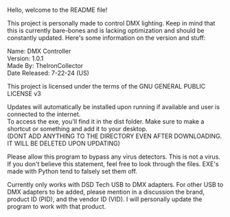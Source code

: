 Hello, welcome to the README file!

This project is personally made to control DMX lighting. Keep in mind that this is currently bare-bones and is lacking optimization and should be constantly updated. Here's some information on the version and stuff:

Name: DMX Controller    
Version: 1.0.1    
Made By: TheIronCollector    
Date Released: 7-22-24 (US)    

This project is licensed under the terms of the GNU GENERAL PUBLIC LICENSE v3

Updates will automatically be installed upon running if available and user is connected to the internet.    
To access the exe, you'll find it in the dist folder. Make sure to make a shortcut or something and add it to your desktop.    
(DONT ADD ANYTHING TO THE DIRECTORY EVEN AFTER DOWNLOADING. IT WILL BE DELETED UPON UPDATING)

Please allow this program to bypass any virus detectors. This is not a virus. If you don't believe this statement, feel free to look through the files. EXE's made with Python tend to falsely set them off.

Currently only works with DSD Tech USB to DMX adapters. For other USB to DMX adapters to be added, please mention in a discussion the brand, product ID (PID), and the vendor ID (VID). I will personally update the program to work with that product.
